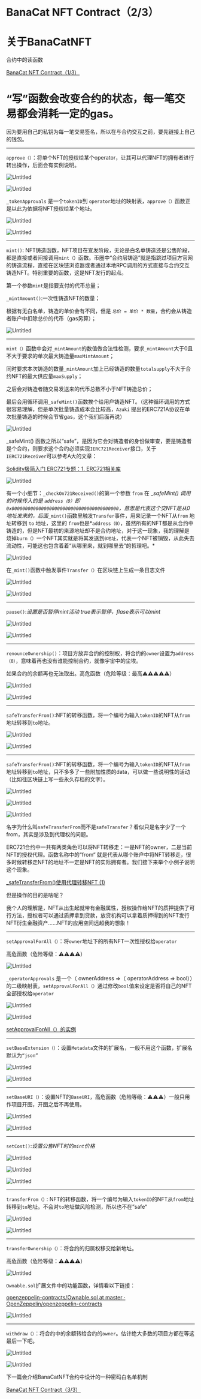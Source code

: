 # BanaCat NFT Contract（2/3）

# 关于BanaCatNFT

合约中的读函数

[BanaCat NFT Contract（1/3）](BanaCat%20NFT%20Contract%EF%BC%881%203%EF%BC%89%209284fb7d529046fb908e70cfed5cbc64.md) 

# “写”函数会改变合约的状态，每一笔交易都会消耗一定的gas。

因为要用自己的私钥为每一笔交易签名，所以在与合约交互之前，要先链接上自己的钱包。

---

`approve（）`：将单个NFT的授权给某个operator，让其可以代理NFT的拥有者进行转出操作，后面会有实例说明。

![Untitled](./img/1.png)

![Untitled](./img/2.png)

`_tokenApprovals` 是一个`tokenID`到 `operator`地址的映射表，`approve（）`函数正是以此为依据将NFT授权给某个地址。

![Untitled](./img/3.png)

![Untitled](./img/4.png)

---

`mint()`: NFT铸造函数，NFT项目在宣发阶段，无论是白名单铸造还是公售阶段，都是直接或者间接调用`mint（）`函数。币圈中“合约层铸造”就是指跳过项目方官网的铸造流程，直接在区块链浏览器或者通过本地RPC调用的方式直接与合约交互铸造NFT。特别重要的函数，这是NFT发行的起点。

第一个参数`mint`是指要支付的代币总量；

`_mintAmount()`:一次性铸造NFT的数量；

根据有无白名单，铸造的单价会有不同，但是 `总价 = 单价 * 数量`，合约会从铸造者账户中扣除总价的代币（gas另算）；

![Untitled](./img/5.png)

---

`mint（）`函数中会对`_mintAmount`的数值做合法性检测，要求`_mintAmount`大于0且不大于要求的单次最大铸造量`maxMintAmount`；

同时要求本次铸造的数量`_mintAmount`加上已经铸造的数量`totalsupply`不大于合约NFT的最大供应量`maxSupply`；

之后会对铸造者随交易发送来的代币总数不小于NFT铸造总价；

最后会用循环调用`_safeMint()`函数挨个给用户铸造NFT。（这种循环调用的方式很容易理解，但是单次批量铸造成本会比较高，`Azuki` 提出的ERC721A协议在单次批量铸造的时候会节省gas，这个我们后面再说）

![Untitled](./img/6.png)

_safeMint() 函数之所以“safe”，是因为它会对铸造者的身份做审查，要是铸造者是个合约，则要求这个合约必须实现`IERC721Receiver`接口，关于`IERC721Receiver`可以参考A大的文章：

[Solidity极简入门 ERC721专题：1. ERC721相关库](https://mirror.xyz/ninjak.eth/PAsIFLAmEoMufZsXlX0NWsVF8DHpHz3OrYlooosy9Ho)

![Untitled](./img/7.png)

有一个小细节：`_checkOn721Received()`的第一个参数 `from` 在 _*safeMint() 调用的时候传入的是 `address（0）`即 `0x0000000000000000000000000000000000000000`，意思是代表这个交NFT是从0地址发来的，后面*`_mint()`函数里触发`Transfer`事件，用来记录一个NFT从`from` 地址转移到 `to` 地址，这里的 `from`也是*`address（0）`，虽然所有的NFT都是从合约中铸造的，但是NFT最初的来源地址却不是合约地址，对于这一现象，我的理解是 烧掉`burn（）`一个NFT其实就是将其发送到`0地址`，代表一个NFT被销毁，从此失去流动性，可能这也包含着着“从哪里来，就到哪里去”的哲理吧。*

![Untitled](./img/8.png)

在`_mint()`函数中触发事件`Transfer（）`在区块链上生成一条日志文件

![Untitled](./img/9.png)

![Untitled](./img/10.png)

---

`pause()`:*设置是否暂停mint活动 true表示暂停，flase表示可以mint*

![Untitled](./img/11.png)

![Untitled](./img/12.png)

---

`renounceOwnership()`：项目方放弃合约的控制权，将合约的`owner`设置为`address（0）`，意味着再也没有谁能控制合约，就像宇宙中的尘埃。

如果合约的余额再也无法取出。高危函数（危险等级：最高⚠︎⚠︎⚠︎⚠︎⚠︎）

![Untitled](./img/13.png)

![Untitled](./img/14.png)

---

`safeTransferFrom()`:NFT的转移函数，将一个编号为输入`tokenID`的NFT从`from`地址转移到`to`地址。

![Untitled](./img/15.png)

![Untitled](./img/16.png)

---

`safeTransferFrom()`:NFT的转移函数，将一个编号为输入`tokenID`的NFT从`from`地址转移到`to`地址，只不多多了一些附加性质的data，可以做一些说明性的活动（比如往区块链上写一些永久存档的文字）。

![Untitled](./img/17.png)

![Untitled](./img/18.png)

![Untitled](./img/19.png)

名字为什么叫`safeTransferFrom`而不是`safeTransfer`？看似只是名字少了一个from，其实是涉及到代理权的问题。

ERC721合约中一共有两类角色可以将NFT转移走：一是NFT的owner，二是当前NFT的授权代理。函数名称中的“from“ 就是代表从哪个账户中将NFT转移走，很多时候转移走NFT的地址不一定是NFT的实际拥有者。我们接下来举个小例子说明这个现象。

[_safeTransferFrom()使用代理转移NFT (1)](BanaCat%20NFT%20Contract%EF%BC%882%203%EF%BC%89%202fed2b20e00b4af9acf6104983616ced/_safeTransferFrom()%E4%BD%BF%E7%94%A8%E4%BB%A3%E7%90%86%E8%BD%AC%E7%A7%BBNFT%20(1)%209ed361c7830b4b1a8375000b5bedcd07.md)

但是操作的目的是啥呢？

我个人的理解是，NFT从出生起就带有金融属性，授权操作给NFT的质押提供了可行方法，授权者可以通过质押拿到贷款，放贷机构可以拿着质押得到的NFT发行NFT衍生金融资产……NFT的应用空间远超我的想象！

---

`setApprovalForAll（）`：将`owner`地址下的所有NFT一次性授权给`operator`

高危函数（危险等级：⚠︎⚠︎⚠︎⚠︎）

![Untitled](./img/20.png)

`_operatorApprovals` 是一个（ ownerAddress ⇒（ operatorAddress ⇒ bool））的二级映射表，`setApprovalForAll（）`通过修改`bool`值来设定是否将自己的NFT全部授权给`operator`

![Untitled](./img/21.png)

![Untitled](./img/22.png)

[setApprovalForAll（）的实例](BanaCat%20NFT%20Contract%EF%BC%882%203%EF%BC%89%202fed2b20e00b4af9acf6104983616ced/setApprovalForAll%EF%BC%88%EF%BC%89%E7%9A%84%E5%AE%9E%E4%BE%8B%2006a266d055b346cfb592940ae772bd9a.md)

---

`setBaseExtension（）`：设置`Metadata`文件的扩展名，一般不用这个函数，扩展名默认为`“json”`

![Untitled](./img/23.png)

![Untitled](./img/24.png)

---

`setBaseURI（）`：设置NFT的`BaseURI`，高危函数（危险等级：⚠︎⚠︎⚠︎）一般只用作项目开图，开图之后不再使用。

![Untitled](./img/25.png)

![Untitled](./img/26.png)

---

`setCost()`:*设置公售NFT时的`mint`价格*

![Untitled](./img/27.png)

![Untitled](./img/28.png)

![Untitled](./img/29.png)

---

`transferFrom（）：`NFT的转移函数，将一个编号为输入`tokenID`的NFT从`from`地址转移到`to`地址。不会对`to`地址做风险检测，所以也不在”safe“

![Untitled](./img/30.png)

![Untitled](./img/31.png)

---

`transferOwnership（）`：将合约的归属权移交给新地址。

高危函数（危险等级：⚠︎⚠︎⚠︎⚠︎）

![Untitled](./img/32.png)

`Ownable.sol`扩展文件中的功能函数，详情看以下链接：

[openzeppelin-contracts/Ownable.sol at master · OpenZeppelin/openzeppelin-contracts](https://github.com/OpenZeppelin/openzeppelin-contracts/blob/master/contracts/access/Ownable.sol)

![Untitled](./img/33.png)

---

`withdraw（）`：将合约中的余额转给合约的`owner`。估计绝大多数的项目方都在等这最后一下吧。

![Untitled](./img/34.png)

![Untitled](./img/35.png)

下一篇会介绍BanaCatNFT合约中设计的一种密码白名单机制

[BanaCat NFT Contract（3/3）](BanaCat%20NFT%20Contract%EF%BC%883%203%EF%BC%89%20c1e94cb165ab49c09020284e3cdc3189.md)